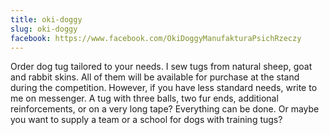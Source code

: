 ```yaml
---
title: oki-doggy
slug: oki-doggy
facebook: https://www.facebook.com/OkiDoggyManufakturaPsichRzeczy
---
```

Order dog tug tailored to your needs. I sew tugs from natural sheep, goat and rabbit skins. All of them will be available for purchase at the stand during the competition. However, if you have less standard needs, write to me on messenger. A tug with three balls, two fur ends, additional reinforcements, or on a very long tape? Everything can be done. Or maybe you want to supply a team or a school for dogs with training tugs?